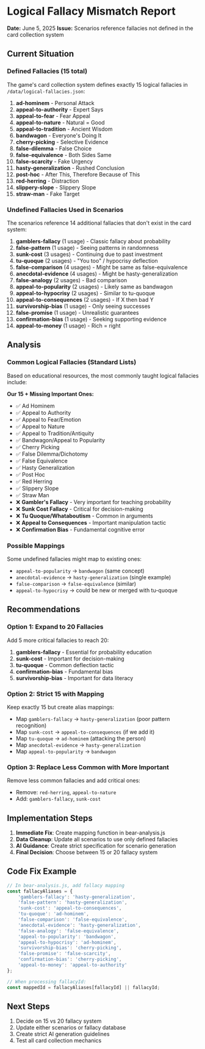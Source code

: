 # Logical Fallacy Mismatch Report
**Date:** June 5, 2025
**Issue:** Scenarios reference fallacies not defined in the card collection system

## Current Situation

### Defined Fallacies (15 total)
The game's card collection system defines exactly 15 logical fallacies in `/data/logical-fallacies.json`:

1. **ad-hominem** - Personal Attack
2. **appeal-to-authority** - Expert Says
3. **appeal-to-fear** - Fear Appeal
4. **appeal-to-nature** - Natural = Good
5. **appeal-to-tradition** - Ancient Wisdom
6. **bandwagon** - Everyone's Doing It
7. **cherry-picking** - Selective Evidence
8. **false-dilemma** - False Choice
9. **false-equivalence** - Both Sides Same
10. **false-scarcity** - Fake Urgency
11. **hasty-generalization** - Rushed Conclusion
12. **post-hoc** - After This, Therefore Because of This
13. **red-herring** - Distraction
14. **slippery-slope** - Slippery Slope
15. **straw-man** - Fake Target

### Undefined Fallacies Used in Scenarios
The scenarios reference 14 additional fallacies that don't exist in the card system:

1. **gamblers-fallacy** (1 usage) - Classic fallacy about probability
2. **false-pattern** (1 usage) - Seeing patterns in randomness
3. **sunk-cost** (3 usages) - Continuing due to past investment
4. **tu-quoque** (2 usages) - "You too" / hypocrisy deflection
5. **false-comparison** (4 usages) - Might be same as false-equivalence
6. **anecdotal-evidence** (4 usages) - Might be hasty-generalization
7. **false-analogy** (2 usages) - Bad comparison
8. **appeal-to-popularity** (2 usages) - Likely same as bandwagon
9. **appeal-to-hypocrisy** (2 usages) - Similar to tu-quoque
10. **appeal-to-consequences** (2 usages) - If X then bad Y
11. **survivorship-bias** (1 usage) - Only seeing successes
12. **false-promise** (1 usage) - Unrealistic guarantees
13. **confirmation-bias** (1 usage) - Seeking supporting evidence
14. **appeal-to-money** (1 usage) - Rich = right

## Analysis

### Common Logical Fallacies (Standard Lists)
Based on educational resources, the most commonly taught logical fallacies include:

**Our 15 + Missing Important Ones:**
- ✅ Ad Hominem
- ✅ Appeal to Authority
- ✅ Appeal to Fear/Emotion
- ✅ Appeal to Nature
- ✅ Appeal to Tradition/Antiquity
- ✅ Bandwagon/Appeal to Popularity
- ✅ Cherry Picking
- ✅ False Dilemma/Dichotomy
- ✅ False Equivalence
- ✅ Hasty Generalization
- ✅ Post Hoc
- ✅ Red Herring
- ✅ Slippery Slope
- ✅ Straw Man
- ❌ **Gambler's Fallacy** - Very important for teaching probability
- ❌ **Sunk Cost Fallacy** - Critical for decision-making
- ❌ **Tu Quoque/Whataboutism** - Common in arguments
- ❌ **Appeal to Consequences** - Important manipulation tactic
- ❌ **Confirmation Bias** - Fundamental cognitive error

### Possible Mappings
Some undefined fallacies might map to existing ones:
- `appeal-to-popularity` → `bandwagon` (same concept)
- `anecdotal-evidence` → `hasty-generalization` (single example)
- `false-comparison` → `false-equivalence` (similar)
- `appeal-to-hypocrisy` → could be new or merged with tu-quoque

## Recommendations

### Option 1: Expand to 20 Fallacies
Add 5 more critical fallacies to reach 20:
1. **gamblers-fallacy** - Essential for probability education
2. **sunk-cost** - Important for decision-making
3. **tu-quoque** - Common deflection tactic
4. **confirmation-bias** - Fundamental bias
5. **survivorship-bias** - Important for data literacy

### Option 2: Strict 15 with Mapping
Keep exactly 15 but create alias mappings:
- Map `gamblers-fallacy` → `hasty-generalization` (poor pattern recognition)
- Map `sunk-cost` → `appeal-to-consequences` (if we add it)
- Map `tu-quoque` → `ad-hominem` (attacking the person)
- Map `anecdotal-evidence` → `hasty-generalization`
- Map `appeal-to-popularity` → `bandwagon`

### Option 3: Replace Less Common with More Important
Remove less common fallacies and add critical ones:
- Remove: `red-herring`, `appeal-to-nature`
- Add: `gamblers-fallacy`, `sunk-cost`

## Implementation Steps

1. **Immediate Fix**: Create mapping function in bear-analysis.js
2. **Data Cleanup**: Update all scenarios to use only defined fallacies
3. **AI Guidance**: Create strict specification for scenario generation
4. **Final Decision**: Choose between 15 or 20 fallacy system

## Code Fix Example
```javascript
// In bear-analysis.js, add fallacy mapping
const fallacyAliases = {
    'gamblers-fallacy': 'hasty-generalization',
    'false-pattern': 'hasty-generalization',
    'sunk-cost': 'appeal-to-consequences',
    'tu-quoque': 'ad-hominem',
    'false-comparison': 'false-equivalence',
    'anecdotal-evidence': 'hasty-generalization',
    'false-analogy': 'false-equivalence',
    'appeal-to-popularity': 'bandwagon',
    'appeal-to-hypocrisy': 'ad-hominem',
    'survivorship-bias': 'cherry-picking',
    'false-promise': 'false-scarcity',
    'confirmation-bias': 'cherry-picking',
    'appeal-to-money': 'appeal-to-authority'
};

// When processing fallacyId:
const mappedId = fallacyAliases[fallacyId] || fallacyId;
```

## Next Steps
1. Decide on 15 vs 20 fallacy system
2. Update either scenarios or fallacy database
3. Create strict AI generation guidelines
4. Test all card collection mechanics